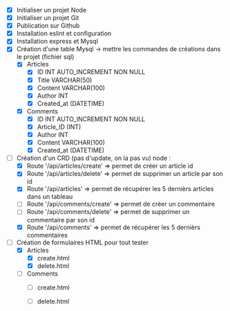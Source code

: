 - [X] Initialiser un projet Node
- [X] Initialiser un projet Git
- [X] Publication sur Github
- [X] Installation eslint et configuration
- [X] Installation express et Mysql
- [X] Création d'une table Mysql -> mettre les commandes de créations dans le projet (fichier sql)
	- [X] Articles
		- [X] ID INT AUTO_INCREMENT NON NULL
		- [X] Title VARCHAR(50)
		- [X] Content VARCHAR(100)
		- [X] Author INT
		- [X] Created_at (DATETIME)
	- [X] Comments
		- [X] ID INT AUTO_INCREMENT NON NULL
		- [X] Article_ID (INT)
		- [X] Author INT
		- [X] Content VARCHAR(100)
		- [X] Created_at (DATETIME)
- [ ] Création d'un CRD (pas d'update, on la pas vu) node :
	- [X] Route '/api/articles/create' => permet de créer un article id
	- [X] Route '/api/articles/delete' => permet de supprimer un article par son id
	- [X] Route '/api/articles' => permet de récupérer les 5 dernièrs articles dans un tableau
	- [ ] Route '/api/comments/create' => permet de créer un commentaire
	- [ ] Route '/api/comments/delete' => permet de supprimer un commentaire par son id
	- [X] Route '/api/comments' => permet de récupérer les 5 dernièrs commentaires
- [ ] Création de formulaires HTML pour tout tester
	- [X] Articles
		- [X] create.html
		- [X] delete.html
	- [ ] Comments
		- [ ] create.html
		- [ ] delete.html


